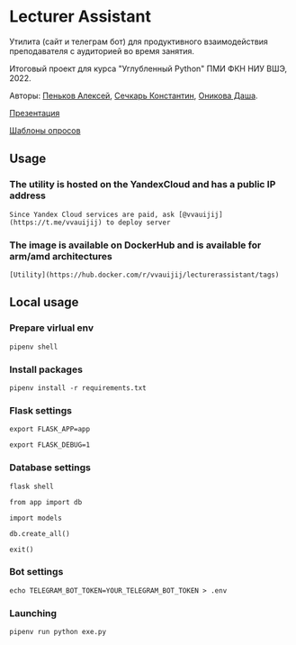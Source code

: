 # Lecturer Assistant

Утилита (сайт и телеграм бот) для продуктивного взаимодействия преподавателя с аудиторией во время занятия. 

Итоговый проект для курса "Углубленный Python" ПМИ ФКН НИУ ВШЭ, 2022. 

Авторы: [Пеньков Алексей](https://github.com/vvauijij), [Сечкарь Константин](https://github.com/kssechkar), [Оникова Даша](https://github.com/myramystin). 

[Презентация](https://github.com/vvauijij/LecturerAssistant/blob/develop/Lecturer%20Assistant.pdf)

[Шаблоны опросов](https://github.com/vvauijij/LecturerAssistant/tree/develop/csv_templates)


## Usage

### The utility is hosted on the YandexСloud and has a public IP address 

```
Since Yandex Cloud services are paid, ask [@vvauijij](https://t.me/vvauijij) to deploy server
```

### The image is available on DockerHub and is available for arm/amd architectures

```
[Utility](https://hub.docker.com/r/vvauijij/lecturerassistant/tags)
```


## Local usage

### Prepare virlual env

```
pipenv shell 
```

### Install packages

```
pipenv install -r requirements.txt 
```


### Flask settings

``` 
export FLASK_APP=app

export FLASK_DEBUG=1
```

### Database settings

```
flask shell

from app import db

import models

db.create_all()

exit()
```

### Bot settings 

```
echo TELEGRAM_BOT_TOKEN=YOUR_TELEGRAM_BOT_TOKEN > .env
```

### Launching

```
pipenv run python exe.py
```
